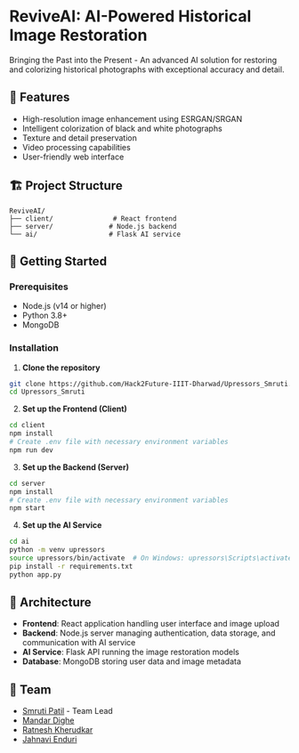 # ReviveAI: AI-Powered Historical Image Restoration

Bringing the Past into the Present - An advanced AI solution for restoring and colorizing historical photographs with exceptional accuracy and detail.

## 🌟 Features

- High-resolution image enhancement using ESRGAN/SRGAN
- Intelligent colorization of black and white photographs
- Texture and detail preservation
- Video processing capabilities
- User-friendly web interface

## 🏗️ Project Structure

```
ReviveAI/
├── client/               # React frontend
├── server/              # Node.js backend
└── ai/                  # Flask AI service
```

## 🚀 Getting Started

### Prerequisites

- Node.js (v14 or higher)
- Python 3.8+
- MongoDB

### Installation

1. **Clone the repository**
```bash
git clone https://github.com/Hack2Future-IIIT-Dharwad/Upressors_Smruti.git
cd Upressors_Smruti
```

2. **Set up the Frontend (Client)**
```bash
cd client
npm install
# Create .env file with necessary environment variables
npm run dev
```

3. **Set up the Backend (Server)**
```bash
cd server
npm install
# Create .env file with necessary environment variables
npm start
```

4. **Set up the AI Service**
```bash
cd ai
python -m venv upressors
source upressors/bin/activate  # On Windows: upressors\Scripts\activate
pip install -r requirements.txt
python app.py
```



## 🔧 Architecture

- **Frontend**: React application handling user interface and image upload
- **Backend**: Node.js server managing authentication, data storage, and communication with AI service
- **AI Service**: Flask API running the image restoration models
- **Database**: MongoDB storing user data and image metadata




## 👥 Team

- [Smruti Patil](https://github.com/SmrutiPatil) - Team Lead
- [Mandar Dighe](https://github.com/Mandy767) 
- [Ratnesh Kherudkar](https://github.com/r4tnx) 
- [Jahnavi Enduri](https://github.com/endurijahnavi) 
